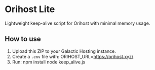 # Orihost Lite
Lightweight keep-alive script for Orihost with minimal memory usage.

## How to use
1. Upload this ZIP to your Galactic Hosting instance.
2. Create a `.env` file with:
   ORIHOST_URL=https://orihost.xyz/
3. Run:
   npm install
   node keep_alive.js
